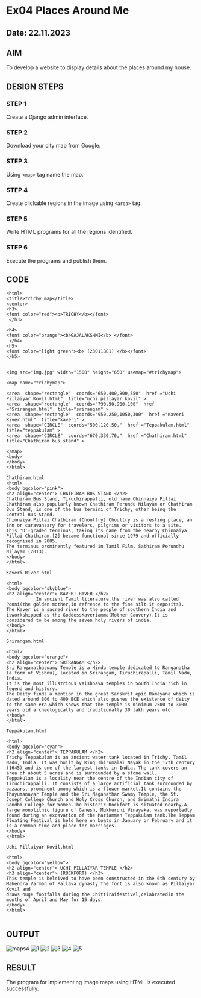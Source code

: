 # Ex04 Places Around Me
## Date: 22.11.2023

## AIM
To develop a website to display details about the places around my house.

## DESIGN STEPS

### STEP 1
Create a Django admin interface.

### STEP 2
Download your city map from Google.

### STEP 3
Using ```<map>``` tag name the map.

### STEP 4
Create clickable regions in the image using ```<area>``` tag.

### STEP 5
Write HTML programs for all the regions identified.

### STEP 6
Execute the programs and publish them.

## CODE
```
<html>
<title>trichy map</title>
<center>
<h3> 
<font color="red"><b>TRICHY</b></font>
 </h3>

<h4> 
<font color="orange"><b>GAJALAKSHMI</b> </font>
 </h4>
<h5> 
<font color="light green"><b> (23011881) </b></font>
</h5>


<img src="img.jpg" width="1500" height="650" usemap="#trichymap">

<map name="trichymap">

<area  shape="rectangle"  coords="650,400,800,550"  href ="Uchi Pillaiyar Kovil.html"  title="uchi pillayar kovil" >
<area  shape="rectangle"  coords="790,50,900,100"  href ="Srirangam.html"  title="srirangam" >
<area  shape="rectangle"  coords="950,250,1050,300"  href ="Kaveri River.html"  title="kaveri" >
<area  shape="CIRCLE"  coords="500,120,50,"  href ="Teppakulam.html"  title="teppakulam" >
<area  shape="CIRCLE"  coords="670,330,70,"  href ="Chathiram.html"  title="Chathiram bus stand" >

</map>
<body>
</body>
</html>

Chathiram.html
<html>
<body bgcolor="pink">
<h2 align="center"> CHATHIRAM BUS STAND </h2>
Chathiram Bus Stand, Tiruchirappalli, old name Chinnaiya Pillai Chathiram also popularly known Chathiram Perundu Nilayam or Chathiram Bus Stand, is one of the bus termini of Trichy, other being the Central Bus Stand.
Chinnaiya Pillai Chathiram (Choultry) Choultry is a resting place, an inn or caravansary for travelers, pilgrims or visitors to a site.
This 'D'-graded terminus, taking its name from the nearby Chinnaiya Pillai Chathiram,[2] became functional since 1979 and officially recognised in 2005.
The terminus prominently featured in Tamil Film, Sathiram Perundhu Nilayam (2013).
</body>
</html>

Kaveri River.html

<html>
<body bgcolor="skyblue">
<h2 align="center"> KAVERI RIVER </h2>
           In ancient Tamil literature,the river was also called Ponni(the golden mother,in refrence to the fine silt it deposits).
The Kaver is a sacred river to the people of southern India and isworkshipped as the GoddessKaveriamma(Mother Cauvery).It is
considered to be among the seven holy rivers of india.
</body>
</html>

Srirangam.html

<html>
<body bgcolor="orange">
<h2 align="center"> SRIRANGAM </h2>
Sri Ranganathaswamy Temple is a Hindu temple dedicated to Ranganatha (a form of Vishnu), located in Srirangam, Tiruchirapalli, Tamil Nadu, India.
It is the most illustrious Vaishnava temples in South India rich in legend and history.
The Deity finds a mention in the great Sanskrit epic Ramayana which is dated around 800 to 400 BCE which also pushes the existence of deity to the same era,which shows that the temple is minimum 2500 to 3000 years old archeologically and traditionally 30 lakh years old.
</body>
</html>

Teppakulam.html

<html>
<body bgcolor="cyan">
<h2 align="center"> TEPPAKULAM </h2>
Trichy Teppakulam is an ancient water tank located in Trichy, Tamil Nadu, India. It was built by King Thirumalai Nayak in the 17th century (1645) and is one of the largest tanks in India. The tank covers an area of about 5 acres and is surrounded by a stone wall.
Teppakulam is a locality near the centre of the Indian city of Tiruchirappalli. It consists of a large artificial tank surrounded by bazaars, prominent among which is a flower market.It contains the Thayumanavar Temple and the Sri Naganathar Swamy Temple, the St. Joseph College Church and Holy Cross Church, and Srimathi Indira Gandhi College for Women.The historic Rockfort is situated nearby.A large monolithic figure of Ganesh, Mukkuruni Vinayaka, was reportedly found during an excavation of the Mariamman Teppakulam tank.The Teppam Floating Festival is held here on boats in January or February and it is a common time and place for marriages.
</body>
</html>

Uchi Pillaiyar Kovil.html

<html>
<body bgcolor="yellow">
<h2 align="center"> UCHI PILLAIYAR TEMPLE </h2>
<h3 align="center"> (ROCKFORT) </h3>
This temple is beleived to have been constructed in the 6th century by Mahendra Varman of Pallava dynasty.The fort is also known as Pillaiyar Kovil and 
draws huge footfalls during the Chittiraifestivel,celabratedin the months of April and May for 15 days.
</body>
</html>


```
## OUTPUT
![maps4](https://github.com/Gajalakshmivelmurugan/NearMe/assets/144871940/7f941955-474b-4d3b-9dc9-87735cfdf757)
![1](https://github.com/Gajalakshmivelmurugan/NearMe/assets/144871940/276603ec-4e1c-4a9a-b157-c9a5df5b5e4a)
![2](https://github.com/Gajalakshmivelmurugan/NearMe/assets/144871940/9a827415-78d2-4b98-bc5d-4348b7718635)
![3](https://github.com/Gajalakshmivelmurugan/NearMe/assets/144871940/d2bcc505-98cb-4411-bf50-cd71f2a4c345)
![4](https://github.com/Gajalakshmivelmurugan/NearMe/assets/144871940/1311d51a-7671-40cb-a366-93934c0c4ff6)
![5](https://github.com/Gajalakshmivelmurugan/NearMe/assets/144871940/d7a1895a-6f32-4b2d-b35e-8e97b711da63)



## RESULT
The program for implementing image maps using HTML is executed successfully.
